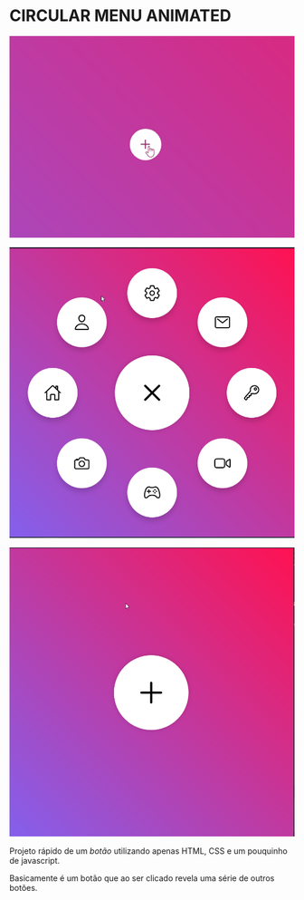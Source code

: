 # CIRCULAR MENU ANIMATED

![circularMenuGF](/assets/circularMenuGF.gif)

![circularMenuclose](/assets/circularMenu-1.png)

![circularMenuopen](/assets/circularMenu-2.png)

Projeto rápido de um *botão* utilizando apenas HTML, CSS e um pouquinho de javascript.

Basicamente é um botão que ao ser clicado revela uma série de outros botões.